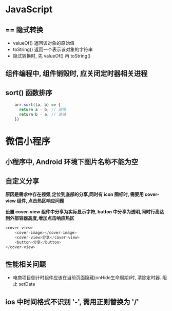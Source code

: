 # JavaScript

## == 隐式转换

- valueOf() 返回该对象的原始值
- toString() 返回一个表示该对象的字符串
- 隐式转换时, 先 valueOf() 再 toString()

## 组件编程中, 组件销毁时, 应关闭定时器相关进程

## sort() 函数排序

```js
    arr.sort((a, b) => {
      return a - b; // 递增
      return b - a; // 递减
    })
```


# 微信小程序

## 小程序中, Android 环境下图片名称不能为空

## 自定义分享

**原因是需求中存在视频,定位到底部的分享,同时有 icon 图标时, 需要用 cover-view 组件, 点击热区响应问题**

**设置 cover-view 组件中分享为实际显示字符, button 中分享为透明,同时行高达到外部容器高度,增加点击响应热区**

```js
<cover-view>
    <cover-image></cover-image>
    <cover-view>分享</cover-view>
    <button>分享</button>
</cover-view>
```

## 性能相关问题

- 电商项目倒计时组件应该在当前页面隐藏(onHide生命周期)时, 清除定时器. 阻止 setData

## ios 中时间格式不识别 '-', 需用正则替换为 '/'
